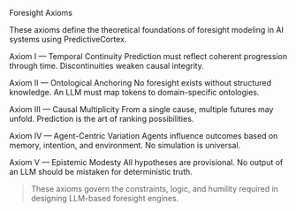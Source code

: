 Foresight Axioms

These axioms define the theoretical foundations of foresight modeling in AI systems using PredictiveCortex.

Axiom I — Temporal Continuity
Prediction must reflect coherent progression through time. Discontinuities weaken causal integrity.

Axiom II — Ontological Anchoring
No foresight exists without structured knowledge. An LLM must map tokens to domain-specific ontologies.

Axiom III — Causal Multiplicity
From a single cause, multiple futures may unfold. Prediction is the art of ranking possibilities.

Axiom IV — Agent-Centric Variation
Agents influence outcomes based on memory, intention, and environment. No simulation is universal.

Axiom V — Epistemic Modesty
All hypotheses are provisional. No output of an LLM should be mistaken for deterministic truth.

> These axioms govern the constraints, logic, and humility required in designing LLM-based foresight engines.
